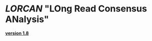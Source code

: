 *LORCAN* "LOng Read Consensus ANalysis" 	 
======================================        

[**version 1.8**](https://github.com/aramette/LORCAN/tree/master/1.8)



